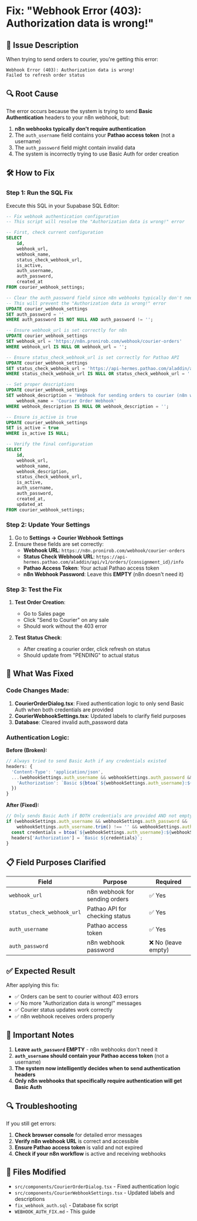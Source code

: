 # Fix: "Webhook Error (403): Authorization data is wrong!"

## 🚨 **Issue Description**

When trying to send orders to courier, you're getting this error:
```
Webhook Error (403): Authorization data is wrong!
Failed to refresh order status
```

## 🔍 **Root Cause**

The error occurs because the system is trying to send **Basic Authentication** headers to your n8n webhook, but:

1. **n8n webhooks typically don't require authentication**
2. The `auth_username` field contains your **Pathao access token** (not a username)
3. The `auth_password` field might contain invalid data
4. The system is incorrectly trying to use Basic Auth for order creation

## 🛠️ **How to Fix**

### **Step 1: Run the SQL Fix**

Execute this SQL in your Supabase SQL Editor:

```sql
-- Fix webhook authentication configuration
-- This script will resolve the "Authorization data is wrong!" error

-- First, check current configuration
SELECT 
    id,
    webhook_url,
    webhook_name,
    status_check_webhook_url,
    is_active,
    auth_username,
    auth_password,
    created_at
FROM courier_webhook_settings;

-- Clear the auth_password field since n8n webhooks typically don't need it
-- This will prevent the "Authorization data is wrong!" error
UPDATE courier_webhook_settings 
SET auth_password = ''
WHERE auth_password IS NOT NULL AND auth_password != '';

-- Ensure webhook_url is set correctly for n8n
UPDATE courier_webhook_settings 
SET webhook_url = 'https://n8n.pronirob.com/webhook/courier-orders'
WHERE webhook_url IS NULL OR webhook_url = '';

-- Ensure status_check_webhook_url is set correctly for Pathao API
UPDATE courier_webhook_settings 
SET status_check_webhook_url = 'https://api-hermes.pathao.com/aladdin/api/v1/orders/{consignment_id}/info'
WHERE status_check_webhook_url IS NULL OR status_check_webhook_url = '';

-- Set proper descriptions
UPDATE courier_webhook_settings 
SET webhook_description = 'Webhook for sending orders to courier (n8n workflow)',
    webhook_name = 'Courier Order Webhook'
WHERE webhook_description IS NULL OR webhook_description = '';

-- Ensure is_active is true
UPDATE courier_webhook_settings 
SET is_active = true
WHERE is_active IS NULL;

-- Verify the final configuration
SELECT 
    id,
    webhook_url,
    webhook_name,
    webhook_description,
    status_check_webhook_url,
    is_active,
    auth_username,
    auth_password,
    created_at,
    updated_at
FROM courier_webhook_settings;
```

### **Step 2: Update Your Settings**

1. Go to **Settings → Courier Webhook Settings**
2. Ensure these fields are set correctly:
   - **Webhook URL**: `https://n8n.pronirob.com/webhook/courier-orders`
   - **Status Check Webhook URL**: `https://api-hermes.pathao.com/aladdin/api/v1/orders/{consignment_id}/info`
   - **Pathao Access Token**: Your actual Pathao access token
   - **n8n Webhook Password**: Leave this **EMPTY** (n8n doesn't need it)

### **Step 3: Test the Fix**

1. **Test Order Creation**:
   - Go to Sales page
   - Click "Send to Courier" on any sale
   - Should work without the 403 error

2. **Test Status Check**:
   - After creating a courier order, click refresh on status
   - Should update from "PENDING" to actual status

## 🔧 **What Was Fixed**

### **Code Changes Made:**

1. **CourierOrderDialog.tsx**: Fixed authentication logic to only send Basic Auth when both credentials are provided
2. **CourierWebhookSettings.tsx**: Updated labels to clarify field purposes
3. **Database**: Cleared invalid auth_password data

### **Authentication Logic:**

**Before (Broken):**
```typescript
// Always tried to send Basic Auth if any credentials existed
headers: {
  'Content-Type': 'application/json',
  ...(webhookSettings.auth_username && webhookSettings.auth_password && {
    'Authorization': `Basic ${btoa(`${webhookSettings.auth_username}:${webhookSettings.auth_password}`)}`
  })
}
```

**After (Fixed):**
```typescript
// Only sends Basic Auth if BOTH credentials are provided AND not empty
if (webhookSettings.auth_username && webhookSettings.auth_password && 
    webhookSettings.auth_username.trim() !== '' && webhookSettings.auth_password.trim() !== '') {
  const credentials = btoa(`${webhookSettings.auth_username}:${webhookSettings.auth_password}`);
  headers['Authorization'] = `Basic ${credentials}`;
}
```

## 📋 **Field Purposes Clarified**

| Field | Purpose | Required |
|-------|---------|----------|
| `webhook_url` | n8n webhook for sending orders | ✅ Yes |
| `status_check_webhook_url` | Pathao API for checking status | ✅ Yes |
| `auth_username` | Pathao access token | ✅ Yes |
| `auth_password` | n8n webhook password | ❌ No (leave empty) |

## ✅ **Expected Result**

After applying this fix:
- ✅ Orders can be sent to courier without 403 errors
- ✅ No more "Authorization data is wrong!" messages
- ✅ Courier status updates work correctly
- ✅ n8n webhook receives orders properly

## 🚨 **Important Notes**

1. **Leave `auth_password` EMPTY** - n8n webhooks don't need it
2. **`auth_username` should contain your Pathao access token** (not a username)
3. **The system now intelligently decides when to send authentication headers**
4. **Only n8n webhooks that specifically require authentication will get Basic Auth**

## 🔍 **Troubleshooting**

If you still get errors:

1. **Check browser console** for detailed error messages
2. **Verify n8n webhook URL** is correct and accessible
3. **Ensure Pathao access token** is valid and not expired
4. **Check if your n8n workflow** is active and receiving webhooks

## 📁 **Files Modified**

- `src/components/CourierOrderDialog.tsx` - Fixed authentication logic
- `src/components/CourierWebhookSettings.tsx` - Updated labels and descriptions
- `fix_webhook_auth.sql` - Database fix script
- `WEBHOOK_AUTH_FIX.md` - This guide

